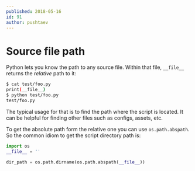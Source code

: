 ```yaml
---
published: 2018-05-16
id: 91
author: pushtaev
---
```


# Source file path

Python lets you know the path to any source file. Within that file, `__file__` returns the *relative* path to it:

```bash
$ cat test/foo.py
print(__file__)
$ python test/foo.py
test/foo.py
```

The typical usage for that is to find the path where the script is located. It can be helpful for finding other files such as configs, assets, etc.

To get the absolute path form the relative one you can use `os.path.abspath`. So the common idiom to get the script directory path is:

```python {hide}
import os
__file__ = ''
```

```python {continue}
dir_path = os.path.dirname(os.path.abspath(__file__))
```
